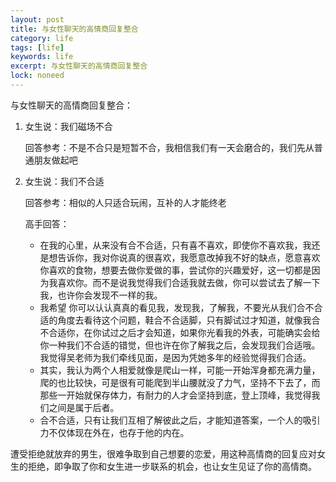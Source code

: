 ```yaml
---
layout: post
title: 与女性聊天的高情商回复整合
category: life
tags: [life]
keywords: life
excerpt: 与女性聊天的高情商回复整合
lock: noneed
---
```


与女性聊天的高情商回复整合：

1. 女生说：我们磁场不合

   回答参考：不是不合只是短暂不合，我相信我们有一天会磨合的，我们先从普通朋友做起吧

2. 女生说：我们不合适

   回答参考：相似的人只适合玩闹，互补的人才能终老

   高手回答：

   - 在我的心里，从来没有合不合适，只有喜不喜欢，即使你不喜欢我，我还是想告诉你，我对你说真的很喜欢，我愿意改掉我不好的缺点，愿意喜欢你喜欢的食物，想要去做你爱做的事，尝试你的兴趣爱好，这一切都是因为我喜欢你。而不是说我觉得我们合适我就去做，你可以尝试去了解一下我，也许你会发现不一样的我。
   - 我希望 你可以认认真真的看见我，发现我，了解我，不要光从我们合不合适的角度去看待这个问题，鞋合不合适脚，只有脚试过才知道，就像我合不合适你，在你试过之后才会知道，如果你光看我的外表，可能确实会给你一种我们不合适的错觉，但也许在你了解我之后，会发现我们合适哦。我觉得吴老师为我们牵线见面，是因为凭她多年的经验觉得我们合适。
   - 其实，我认为两个人相爱就像是爬山一样，可能一开始浑身都充满力量，爬的也比较快，可是很有可能爬到半山腰就没了力气，坚持不下去了，而那些一开始就保存体力，有耐力的人才会坚持到底，登上顶峰，我觉得我们之间是属于后者。
   - 合不合适，只有让我们互相了解彼此之后，才能知道答案，一个人的吸引力不仅体现在外在，也存于他的内在。

遭受拒绝就放弃的男生，很难争取到自己想要的恋爱，用这种高情商的回复应对女生的拒绝，即争取了你和女生进一步联系的机会，也让女生见证了你的高情商。